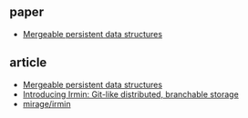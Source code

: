 ## paper

- [Mergeable persistent data structures](https://hal.inria.fr/hal-01099136v2/document)

## article

- [Mergeable persistent data structures](https://blog.acolyer.org/2015/01/14/mergeable-persistent-data-structures/)
- [Introducing Irmin: Git-like distributed, branchable storage](https://mirage.io/blog/introducing-irmin)
- [mirage/irmin](https://github.com/mirage/irmin)